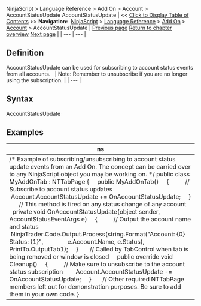 ﻿
NinjaScript > Language Reference > Add On > Account > AccountStatusUpdate
AccountStatusUpdate
| << [Click to Display Table of Contents](accountstatusupdate.md) >> **Navigation:**     [NinjaScript](ninjascript-1.md) > [Language Reference](language_reference_wip-1.md) > [Add On](add_on-1.md) > [Account](account_class-1.md) > AccountStatusUpdate | [Previous page](accountitemupdate-1.md) [Return to chapter overview](account_class-1.md) [Next page](all-1.md) |
| --- | --- |
## Definition
AccountStatusUpdate can be used for subscribing to account status events from all accounts.
 
| Note: Remember to unsubscribe if you are no longer using the subscription. |
| --- |
 
## Syntax
AccountStatusUpdate
 
## Examples
| ns |
| --- |
| /* Example of subscribing/unsubscribing to account status update events from an Add On. The concept can be carried over to any NinjaScript object you may be working on. */ public class MyAddOnTab : NTTabPage {      public MyAddOnTab()      {           // Subscribe to account status updates           Account.AccountStatusUpdate += OnAccountStatusUpdate;      }        // This method is fired on any status change of any account      private void OnAccountStatusUpdate(object sender, AccountStatusEventArgs e)      {           // Output the account name and status           NinjaTrader.Code.Output.Process(string.Format("Account: {0} Status: {1}",                e.Account.Name, e.Status), PrintTo.OutputTab1);      }        // Called by TabControl when tab is being removed or window is closed      public override void Cleanup()      {           // Make sure to unsubscribe to the account status subscription          Account.AccountStatusUpdate -= OnAccountStatusUpdate;      }        // Other required NTTabPage members left out for demonstration purposes. Be sure to add them in your own code. } |

